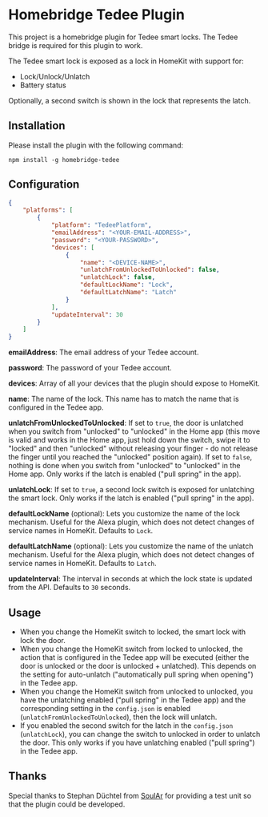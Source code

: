 
# Homebridge Tedee Plugin

This project is a homebridge plugin for Tedee smart locks.
The Tedee bridge is required for this plugin to work.

The Tedee smart lock is exposed as a lock in HomeKit with support for:
- Lock/Unlock/Unlatch
- Battery status

Optionally, a second switch is shown in the lock that represents the latch.

## Installation

Please install the plugin with the following command:

```
npm install -g homebridge-tedee
```

## Configuration

```json
{
    "platforms": [
        {
            "platform": "TedeePlatform",
            "emailAddress": "<YOUR-EMAIL-ADDRESS>",
            "password": "<YOUR-PASSWORD>",
            "devices": [
                {
                    "name": "<DEVICE-NAME>",
                    "unlatchFromUnlockedToUnlocked": false,
                    "unlatchLock": false,
                    "defaultLockName": "Lock",
                    "defaultLatchName": "Latch"
                }
            ],
            "updateInterval": 30
        }
    ]
}
```

**emailAddress**: The email address of your Tedee account.

**password**: The password of your Tedee account.

**devices**: Array of all your devices that the plugin should expose to HomeKit.

**name**: The name of the lock. This name has to match the name that is configured in the Tedee app.

**unlatchFromUnlockedToUnlocked**: If set to `true`, the door is unlatched when you switch from "unlocked" to "unlocked" in the Home app (this move is valid and works in the Home app, just hold down the switch, swipe it to "locked" and then "unlocked" without releasing your finger - do not release the finger until you reached the "unlocked" position again). If set to `false`, nothing is done when you switch from "unlocked" to "unlocked" in the Home app. Only works if the latch is enabled ("pull spring" in the app).

**unlatchLock**: If set to `true`, a second lock switch is exposed for unlatching the smart lock. Only works if the latch is enabled ("pull spring" in the app).

**defaultLockName** (optional): Lets you customize the name of the lock mechanism. Useful for the Alexa plugin, which does not detect changes of service names in HomeKit. Defaults to `Lock`.

**defaultLatchName** (optional): Lets you customize the name of the unlatch mechanism. Useful for the Alexa plugin, which does not detect changes of service names in HomeKit. Defaults to `Latch`.

**updateInterval**: The interval in seconds at which the lock state is updated from the API. Defaults to `30` seconds.

## Usage

* When you change the HomeKit switch to locked, the smart lock with lock the door.
* When you change the HomeKit switch from locked to unlocked, the action that is configured in the Tedee app will be executed (either the door is unlocked or the door is unlocked + unlatched). This depends on the setting for auto-unlatch ("automatically pull spring when opening") in the Tedee app.
* When you change the HomeKit switch from unlocked to unlocked, you have the unlatching enabled ("pull spring" in the Tedee app) and the corresponding setting in the `config.json` is enabled (`unlatchFromUnlockedToUnlocked`), then the lock will unlatch.
* If you enabled the second switch for the latch in the `config.json` (`unlatchLock`), you can change the switch to unlocked in order to unlatch the door. This only works if you have unlatching enabled ("pull spring") in the Tedee app.

## Thanks

Special thanks to Stephan Düchtel from [SoulAr](https://www.soular.de) for providing a test unit so that the plugin could be developed.
